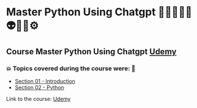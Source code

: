 # Master Python Using Chatgpt 👩🏻‍💻🤯🤖👽🎲🐍⚙️
## Course Master Python Using Chatgpt [Udemy](https://www.udemy.com/course/master-python-using-chatgpt/)
### 💥 Topics covered during the course were: 🚀
- [Section 01 - Introduction]()
- [Section 02 - Python]()


Link to the course: [Udemy](https://www.udemy.com/course/master-python-using-chatgpt/)

